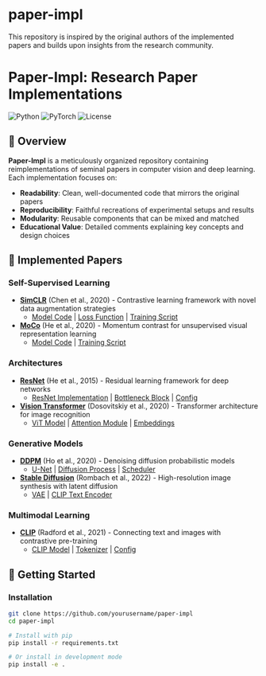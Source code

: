 # paper-impl
This repository is inspired by the original authors of the implemented papers and builds upon insights from the research community.

# Paper-Impl: Research Paper Implementations

![Python](https://img.shields.io/badge/Python-3.8%2B-blue)
![PyTorch](https://img.shields.io/badge/PyTorch-2.0%2B-red)
![License](https://img.shields.io/badge/License-MIT-green)

## 📖 Overview

**Paper-Impl** is a meticulously organized repository containing reimplementations of seminal papers in computer vision and deep learning. Each implementation focuses on:

- **Readability**: Clean, well-documented code that mirrors the original papers
- **Reproducibility**: Faithful recreations of experimental setups and results
- **Modularity**: Reusable components that can be mixed and matched
- **Educational Value**: Detailed comments explaining key concepts and design choices

## 🎯 Implemented Papers

### Self-Supervised Learning
- **[SimCLR](src/papers/simclr/)** (Chen et al., 2020) - Contrastive learning framework with novel data augmentation strategies
  - [Model Code](src/papers/simclr/model.py) | [Loss Function](src/papers/simclr/loss.py) | [Training Script](src/papers/simclr/train.py)
- **[MoCo](src/papers/moco/)** (He et al., 2020) - Momentum contrast for unsupervised visual representation learning
  - [Model Code](src/papers/moco/model.py) | [Training Script](src/papers/moco/train.py)

### Architectures  
- **[ResNet](src/papers/resnet/)** (He et al., 2015) - Residual learning framework for deep networks
  - [ResNet Implementation](src/papers/resnet/resnet.py) | [Bottleneck Block](src/papers/resnet/bottleneck.py) | [Config](configs/papers/resnet.yaml)
- **[Vision Transformer](src/papers/vit/)** (Dosovitskiy et al., 2020) - Transformer architecture for image recognition
  - [ViT Model](src/papers/vit/vit.py) | [Attention Module](src/papers/vit/attention.py) | [Embeddings](src/papers/vit/embeddings.py)

### Generative Models
- **[DDPM](src/papers/ddpm/)** (Ho et al., 2020) - Denoising diffusion probabilistic models
  - [U-Net](src/papers/ddpm/unet.py) | [Diffusion Process](src/papers/ddpm/diffusion.py) | [Scheduler](src/papers/ddpm/scheduler.py)
- **[Stable Diffusion](src/papers/stable_diffusion/)** (Rombach et al., 2022) - High-resolution image synthesis with latent diffusion
  - [VAE](src/papers/stable_diffusion/vae.py) | [CLIP Text Encoder](src/papers/stable_diffusion/clip_text.py)

### Multimodal Learning
- **[CLIP](src/papers/clip/)** (Radford et al., 2021) - Connecting text and images with contrastive pre-training
  - [CLIP Model](src/papers/clip/model.py) | [Tokenizer](src/papers/clip/tokenizer.py) | [Config](configs/papers/clip.yaml)

## 🚀 Getting Started

### Installation
```bash
git clone https://github.com/yourusername/paper-impl
cd paper-impl

# Install with pip
pip install -r requirements.txt

# Or install in development mode
pip install -e .
